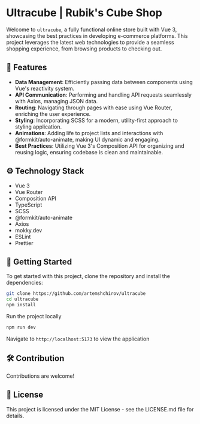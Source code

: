 # Ultracube | Rubik's Cube Shop

Welcome to `ultracube`, a fully functional online store built with Vue 3, showcasing the best practices in developing e-commerce platforms. This project leverages the latest web technologies to provide a seamless shopping experience, from browsing products to checking out.

## 🚀 Features

- **Data Management**: Efficiently passing data between components using Vue's reactivity system.
- **API Communication**: Performing and handling API requests seamlessly with Axios, managing JSON data.
- **Routing**: Navigating through pages with ease using Vue Router, enriching the user experience.
- **Styling**: Incorporating SCSS for a modern, utility-first approach to styling application.
- **Animations**: Adding life to project lists and interactions with @formkit/auto-animate, making UI dynamic and engaging.
- **Best Practices**: Utilizing Vue 3's Composition API for organizing and reusing logic, ensuring codebase is clean and maintainable.

## ⚙️ Technology Stack

- Vue 3
- Vue Router
- Composition API
- TypeScript
- SCSS
- @formkit/auto-animate
- Axios
- mokky.dev
- ESLint
- Prettier

## 📘 Getting Started

To get started with this project, clone the repository and install the dependencies:

```bash
git clone https://github.com/artemshchirov/ultracube
cd ultracube
npm install
```

Run the project locally

```bash
npm run dev
```

Navigate to `http://localhost:5173` to view the application

## 🛠️ Contribution

Contributions are welcome!

## 📄 License

This project is licensed under the MIT License - see the LICENSE.md file for details.
